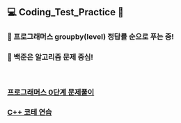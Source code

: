 ## :computer: Coding_Test_Practice :100:

### :muscle: 프로그래머스 groupby(level) 정답률 순으로 푸는 중!
### :punch: 백준은 알고리즘 문제 중심!
<br>

### [프로그래머스 0단계 문제풀이](https://github.com/UGeunJi/AI-bootcamp/tree/main/coding%20test%20Lv.0)

### [C++ 코테 연습](https://github.com/UGeunJi/CPP/tree/main/Coding_Test)
